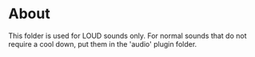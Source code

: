 # About

This folder is used for LOUD sounds only. For normal sounds that do not require a cool down, put them in the 'audio' plugin folder.
